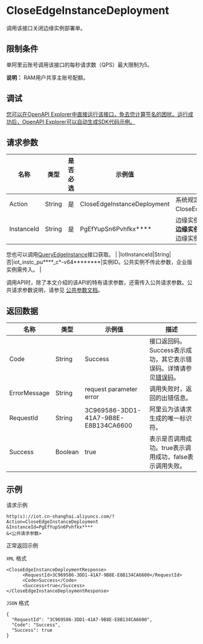 # CloseEdgeInstanceDeployment

调用该接口关闭边缘实例部署单。

## 限制条件

单阿里云账号调用该接口的每秒请求数（QPS）最大限制为5。

**说明：** RAM用户共享主账号配额。

## 调试

[您可以在OpenAPI Explorer中直接运行该接口，免去您计算签名的困扰。运行成功后，OpenAPI Explorer可以自动生成SDK代码示例。](https://api.aliyun.com/#product=Iot&api=CloseEdgeInstanceDeployment&type=RPC&version=2018-01-20)

## 请求参数

|名称|类型|是否必选|示例值|描述|
|--|--|----|---|--|
|Action|String|是|CloseEdgeInstanceDeployment|系统规定参数。取值：CloseEdgeInstanceDeployment。 |
|InstanceId|String|是|PgEfYupSn6Pvhfkx\*\*\*\*|边缘实例ID。在[边缘计算控制台](https://iot.console.aliyun.com/le/instance/list)的**边缘实例**页面中，鼠标悬浮在目标边缘实例名称上获取ID。

 您也可以调用[QueryEdgeInstance](~~135214~~)接口获取。 |
|IotInstanceId|String|否|iot\_instc\_pu\*\*\*\*\_c\*-v64\*\*\*\*\*\*\*\*|实例ID。公共实例不传此参数，企业版实例需传入。 |

调用API时，除了本文介绍的该API的特有请求参数，还需传入公共请求参数。公共请求参数说明，请参见 [公共参数文档](~~30561~~)。

## 返回数据

|名称|类型|示例值|描述|
|--|--|---|--|
|Code|String|Success|接口返回码。Success表示成功，其它表示错误码。详情请参见[错误码](~~135200~~)。 |
|ErrorMessage|String|request parameter error|调用失败时，返回的出错信息。 |
|RequestId|String|3C969586-3DD1-41A7-9B8E-E8B134CA6600|阿里云为该请求生成的唯一标识符。 |
|Success|Boolean|true|表示是否调用成功。true表示调用成功，false表示调用失败。 |

## 示例

请求示例

```
http(s)://iot.cn-shanghai.aliyuncs.com/?Action=CloseEdgeInstanceDeployment
&InstanceId=PgEfYupSn6Pvhfkx****
&<公共请求参数>
```

正常返回示例

`XML` 格式

```
<CloseEdgeInstanceDeploymentResponse>
      <RequestId>3C969586-3DD1-41A7-9B8E-E8B134CA6600</RequestId>
      <Code>Success</Code>
      <Success>true</Success>
</CloseEdgeInstanceDeploymentResponse>
```

`JSON` 格式

```
{
  "RequestId": "3C969586-3DD1-41A7-9B8E-E8B134CA6600",
  "Code": "Success",
  "Success": true
}
```

